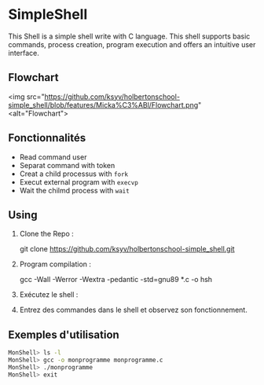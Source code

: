 # SimpleShell

This Shell is a simple shell write with C language. This shell supports basic commands, process creation, program execution and offers an intuitive user interface.

## Flowchart

<img src="https://github.com/ksyv/holbertonschool-simple_shell/blob/features/Micka%C3%ABl/Flowchart.png"
         <alt="Flowchart">

## Fonctionnalités

- Read command user
- Separat command with token
- Creat a child processus with `fork`
- Execut external program with `execvp`
- Wait the chilmd process with `wait`

## Using

1. Clone the Repo :

   git clone https://github.com/ksyv/holbertonschool-simple_shell.git

2. Program compilation :

   gcc -Wall -Werror -Wextra -pedantic -std=gnu89 \*.c -o hsh

3. Exécutez le shell :

4. Entrez des commandes dans le shell et observez son fonctionnement.

## Exemples d'utilisation

```bash
MonShell> ls -l
MonShell> gcc -o monprogramme monprogramme.c
MonShell> ./monprogramme
MonShell> exit
```

